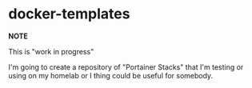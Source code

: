 # docker-templates

**NOTE**

This is "work in progress"

I'm going to create a repository of "Portainer Stacks" that I'm testing or using on my homelab or I thing could be useful for somebody.

